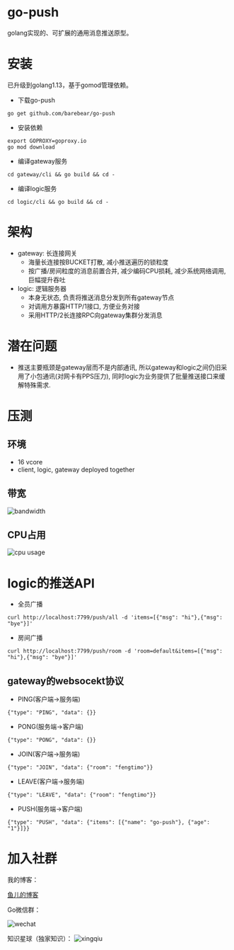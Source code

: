 # go-push

golang实现的、可扩展的通用消息推送原型。

# 安装

已升级到golang1.13，基于gomod管理依赖。

* 下载go-push

```
go get github.com/barebear/go-push
```

* 安装依赖

```
export GOPROXY=goproxy.io
go mod download
```

* 编译gateway服务

```
cd gateway/cli && go build && cd -
```

* 编译logic服务

```
cd logic/cli && go build && cd -
```

# 架构

* gateway: 长连接网关
    * 海量长连接按BUCKET打散, 减小推送遍历的锁粒度
    * 按广播/房间粒度的消息前置合并, 减少编码CPU损耗, 减少系统网络调用, 巨幅提升吞吐
* logic: 逻辑服务器
    * 本身无状态, 负责将推送消息分发到所有gateway节点
    * 对调用方暴露HTTP/1接口, 方便业务对接
    * 采用HTTP/2长连接RPC向gateway集群分发消息

# 潜在问题

* 推送主要瓶颈是gateway层而不是内部通讯, 所以gateway和logic之间仍旧采用了小包通讯(对网卡有PPS压力), 同时logic为业务提供了批量推送接口来缓解特殊需求.

# 压测

## 环境

* 16 vcore
* client, logic, gateway deployed together

## 带宽

![bandwidth](https://github.com/barebear/go-push/blob/master/bandwidth.png?raw=true)

## CPU占用

![cpu usage](https://github.com/barebear/go-push/blob/master/cpu.png?raw=true)

# logic的推送API

* 全员广播

```
curl http://localhost:7799/push/all -d 'items=[{"msg": "hi"},{"msg": "bye"}]'
```

* 房间广播

```
curl http://localhost:7799/push/room -d 'room=default&items=[{"msg": "hi"},{"msg": "bye"}]'
```

## gateway的websocekt协议

* PING(客户端->服务端)

```
{"type": "PING", "data": {}}
```

* PONG(服务端->客户端)

```
{"type": "PONG", "data": {}}
```

* JOIN(客户端->服务端)

```
{"type": "JOIN", "data": {"room": "fengtimo"}}
```

* LEAVE(客户端->服务端)

```
{"type": "LEAVE", "data": {"room": "fengtimo"}}
```

* PUSH(服务端->客户端)

```
{"type": "PUSH", "data": {"items": [{"name": "go-push"}, {"age": "1"}]}}
```

# 加入社群

我的博客：

[鱼儿的博客](https://yuerblog.cc)

Go微信群：

![wechat](https://github.com/barebear/go-push/blob/master/E0B82999-82BB-4963-BC2D-FDEAF42230FC.jpeg?raw=true)

知识星球（独家知识）：
![xingqiu](https://github.com/barebear/go-push/blob/master/xingqiu.png?raw=true)